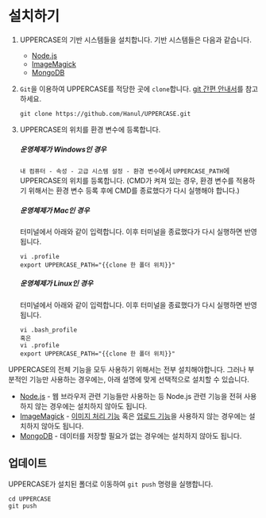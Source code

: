 # 설치하기

1. UPPERCASE의 기반 시스템들을 설치합니다. 기반 시스템들은 다음과 같습니다.

    * [Node.js](http://nodejs.org)
    * [ImageMagick](http://www.imagemagick.org)
    * [MongoDB](http://www.mongodb.org)

2. `Git`을 이용하여 UPPERCASE를 적당한 곳에 `clone`합니다. [git 간편 안내서](http://rogerdudler.github.io/git-guide/index.ko.html)를 참고하세요.

	```
    git clone https://github.com/Hanul/UPPERCASE.git
    ```

3. UPPERCASE의 위치를 환경 변수에 등록합니다.

    ##### 운영체제가 Windows인 경우
	`내 컴퓨터 - 속성 - 고급 시스템 설정 - 환경 변수`에서 `UPPERCASE_PATH`에 UPPERCASE의 위치를 등록합니다. (CMD가 켜져 있는 경우, 환경 변수를 적용하기 위해서는 환경 변수 등록 후에 CMD를 종료했다가 다시 실행해야 합니다.)
	
	##### 운영체제가 Mac인 경우
	터미널에서 아래와 같이 입력합니다. 이후 터미널을 종료했다가 다시 실행하면 반영됩니다.
    ```
    vi .profile
    export UPPERCASE_PATH="{{clone 한 폴더 위치}}"
    ```
	
	##### 운영체제가 Linux인 경우
	터미널에서 아래와 같이 입력합니다. 이후 터미널을 종료했다가 다시 실행하면 반영됩니다.
    ```
    vi .bash_profile
    혹은
    vi .profile
    export UPPERCASE_PATH="{{clone 한 폴더 위치}}"
    ```

UPPERCASE의 전체 기능을 모두 사용하기 위해서는 전부 설치해야합니다. 그러나 부분적인 기능만 사용하는 경우에는, 아래 설명에 맞게 선택적으로 설치할 수 있습니다.

* [Node.js](http://nodejs.org) - 웹 브라우저 관련 기능들만 사용하는 등 Node.js 관련 기능을 전혀 사용하지 않는 경우에는 설치하지 않아도 됩니다.
* [ImageMagick](http://www.imagemagick.org) - [이미지 처리 기능](DOC/GUIDE/UPPERCASE-CORE-NODE.md#%EC%9D%B4%EB%AF%B8%EC%A7%80-%EC%B2%98%EB%A6%AC-%EA%B8%B0%EB%8A%A5) 혹은 [업로드 기능](https://github.com/Hanul/UPPERCASE/blob/master/DOC/GUIDE/UPPERCASE-CORE-NODE.md#업로드-기능을-제공하는-웹-서버)을 사용하지 않는 경우에는 설치하지 않아도 됩니다.
* [MongoDB](http://www.mongodb.org) - 데이터를 저장할 필요가 없는 경우에는 설치하지 않아도 됩니다.

## 업데이트
UPPERCASE가 설치된 폴더로 이동하여 `git push` 명령을 실행합니다.
```
cd UPPERCASE
git push
```